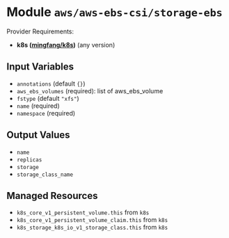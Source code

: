 
# Module `aws/aws-ebs-csi/storage-ebs`

Provider Requirements:
* **k8s ([mingfang/k8s](https://registry.terraform.io/providers/mingfang/k8s/latest))** (any version)

## Input Variables
* `annotations` (default `{}`)
* `aws_ebs_volumes` (required): list of aws_ebs_volume
* `fstype` (default `"xfs"`)
* `name` (required)
* `namespace` (required)

## Output Values
* `name`
* `replicas`
* `storage`
* `storage_class_name`

## Managed Resources
* `k8s_core_v1_persistent_volume.this` from `k8s`
* `k8s_core_v1_persistent_volume_claim.this` from `k8s`
* `k8s_storage_k8s_io_v1_storage_class.this` from `k8s`

